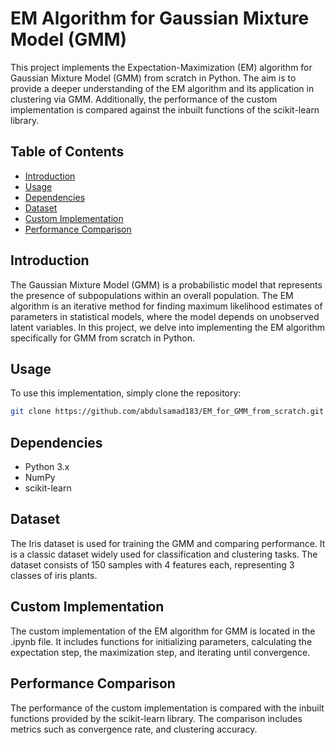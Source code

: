 # EM Algorithm for Gaussian Mixture Model (GMM)

This project implements the Expectation-Maximization (EM) algorithm for Gaussian Mixture Model (GMM) from scratch in Python. The aim is to provide a deeper understanding of the EM algorithm and its application in clustering via GMM. Additionally, the performance of the custom implementation is compared against the inbuilt functions of the scikit-learn library.

## Table of Contents

- [Introduction](#introduction)
- [Usage](#usage)
- [Dependencies](#dependencies)
- [Dataset](#dataset)
- [Custom Implementation](#custom-implementation)
- [Performance Comparison](#performance-comparison)

## Introduction

The Gaussian Mixture Model (GMM) is a probabilistic model that represents the presence of subpopulations within an overall population. The EM algorithm is an iterative method for finding maximum likelihood estimates of parameters in statistical models, where the model depends on unobserved latent variables. In this project, we delve into implementing the EM algorithm specifically for GMM from scratch in Python.

## Usage

To use this implementation, simply clone the repository:

```bash
git clone https://github.com/abdulsamad183/EM_for_GMM_from_scratch.git
```

## Dependencies

- Python 3.x
- NumPy
- scikit-learn

## Dataset

The Iris dataset is used for training the GMM and comparing performance. It is a classic dataset widely used for classification and clustering tasks. The dataset consists of 150 samples with 4 features each, representing 3 classes of iris plants.

## Custom Implementation

The custom implementation of the EM algorithm for GMM is located in the .ipynb file. It includes functions for initializing parameters, calculating the expectation step, the maximization step, and iterating until convergence.

## Performance Comparison

The performance of the custom implementation is compared with the inbuilt functions provided by the scikit-learn library. The comparison includes metrics such as convergence rate, and clustering accuracy.
